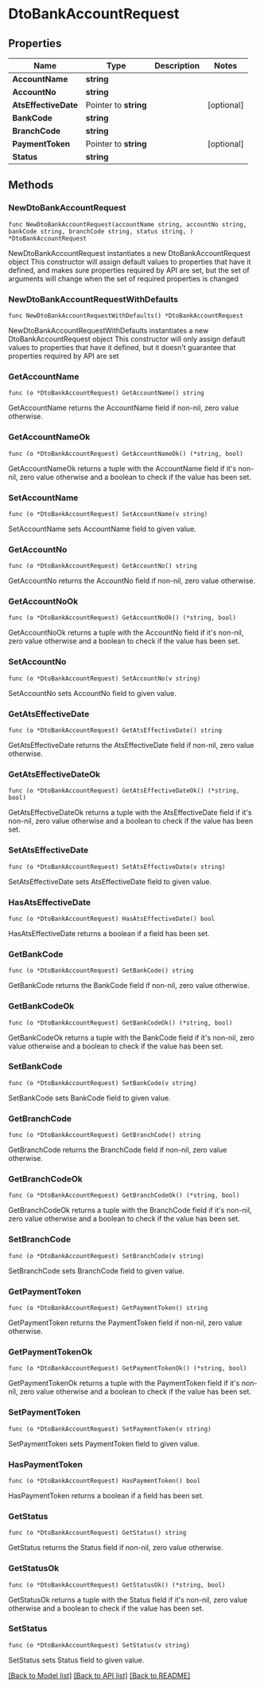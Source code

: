 # DtoBankAccountRequest

## Properties

Name | Type | Description | Notes
------------ | ------------- | ------------- | -------------
**AccountName** | **string** |  | 
**AccountNo** | **string** |  | 
**AtsEffectiveDate** | Pointer to **string** |  | [optional] 
**BankCode** | **string** |  | 
**BranchCode** | **string** |  | 
**PaymentToken** | Pointer to **string** |  | [optional] 
**Status** | **string** |  | 

## Methods

### NewDtoBankAccountRequest

`func NewDtoBankAccountRequest(accountName string, accountNo string, bankCode string, branchCode string, status string, ) *DtoBankAccountRequest`

NewDtoBankAccountRequest instantiates a new DtoBankAccountRequest object
This constructor will assign default values to properties that have it defined,
and makes sure properties required by API are set, but the set of arguments
will change when the set of required properties is changed

### NewDtoBankAccountRequestWithDefaults

`func NewDtoBankAccountRequestWithDefaults() *DtoBankAccountRequest`

NewDtoBankAccountRequestWithDefaults instantiates a new DtoBankAccountRequest object
This constructor will only assign default values to properties that have it defined,
but it doesn't guarantee that properties required by API are set

### GetAccountName

`func (o *DtoBankAccountRequest) GetAccountName() string`

GetAccountName returns the AccountName field if non-nil, zero value otherwise.

### GetAccountNameOk

`func (o *DtoBankAccountRequest) GetAccountNameOk() (*string, bool)`

GetAccountNameOk returns a tuple with the AccountName field if it's non-nil, zero value otherwise
and a boolean to check if the value has been set.

### SetAccountName

`func (o *DtoBankAccountRequest) SetAccountName(v string)`

SetAccountName sets AccountName field to given value.


### GetAccountNo

`func (o *DtoBankAccountRequest) GetAccountNo() string`

GetAccountNo returns the AccountNo field if non-nil, zero value otherwise.

### GetAccountNoOk

`func (o *DtoBankAccountRequest) GetAccountNoOk() (*string, bool)`

GetAccountNoOk returns a tuple with the AccountNo field if it's non-nil, zero value otherwise
and a boolean to check if the value has been set.

### SetAccountNo

`func (o *DtoBankAccountRequest) SetAccountNo(v string)`

SetAccountNo sets AccountNo field to given value.


### GetAtsEffectiveDate

`func (o *DtoBankAccountRequest) GetAtsEffectiveDate() string`

GetAtsEffectiveDate returns the AtsEffectiveDate field if non-nil, zero value otherwise.

### GetAtsEffectiveDateOk

`func (o *DtoBankAccountRequest) GetAtsEffectiveDateOk() (*string, bool)`

GetAtsEffectiveDateOk returns a tuple with the AtsEffectiveDate field if it's non-nil, zero value otherwise
and a boolean to check if the value has been set.

### SetAtsEffectiveDate

`func (o *DtoBankAccountRequest) SetAtsEffectiveDate(v string)`

SetAtsEffectiveDate sets AtsEffectiveDate field to given value.

### HasAtsEffectiveDate

`func (o *DtoBankAccountRequest) HasAtsEffectiveDate() bool`

HasAtsEffectiveDate returns a boolean if a field has been set.

### GetBankCode

`func (o *DtoBankAccountRequest) GetBankCode() string`

GetBankCode returns the BankCode field if non-nil, zero value otherwise.

### GetBankCodeOk

`func (o *DtoBankAccountRequest) GetBankCodeOk() (*string, bool)`

GetBankCodeOk returns a tuple with the BankCode field if it's non-nil, zero value otherwise
and a boolean to check if the value has been set.

### SetBankCode

`func (o *DtoBankAccountRequest) SetBankCode(v string)`

SetBankCode sets BankCode field to given value.


### GetBranchCode

`func (o *DtoBankAccountRequest) GetBranchCode() string`

GetBranchCode returns the BranchCode field if non-nil, zero value otherwise.

### GetBranchCodeOk

`func (o *DtoBankAccountRequest) GetBranchCodeOk() (*string, bool)`

GetBranchCodeOk returns a tuple with the BranchCode field if it's non-nil, zero value otherwise
and a boolean to check if the value has been set.

### SetBranchCode

`func (o *DtoBankAccountRequest) SetBranchCode(v string)`

SetBranchCode sets BranchCode field to given value.


### GetPaymentToken

`func (o *DtoBankAccountRequest) GetPaymentToken() string`

GetPaymentToken returns the PaymentToken field if non-nil, zero value otherwise.

### GetPaymentTokenOk

`func (o *DtoBankAccountRequest) GetPaymentTokenOk() (*string, bool)`

GetPaymentTokenOk returns a tuple with the PaymentToken field if it's non-nil, zero value otherwise
and a boolean to check if the value has been set.

### SetPaymentToken

`func (o *DtoBankAccountRequest) SetPaymentToken(v string)`

SetPaymentToken sets PaymentToken field to given value.

### HasPaymentToken

`func (o *DtoBankAccountRequest) HasPaymentToken() bool`

HasPaymentToken returns a boolean if a field has been set.

### GetStatus

`func (o *DtoBankAccountRequest) GetStatus() string`

GetStatus returns the Status field if non-nil, zero value otherwise.

### GetStatusOk

`func (o *DtoBankAccountRequest) GetStatusOk() (*string, bool)`

GetStatusOk returns a tuple with the Status field if it's non-nil, zero value otherwise
and a boolean to check if the value has been set.

### SetStatus

`func (o *DtoBankAccountRequest) SetStatus(v string)`

SetStatus sets Status field to given value.



[[Back to Model list]](../README.md#documentation-for-models) [[Back to API list]](../README.md#documentation-for-api-endpoints) [[Back to README]](../README.md)


